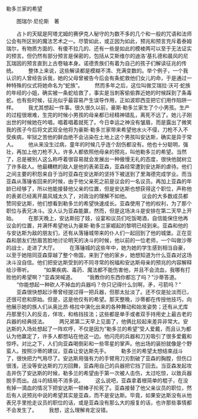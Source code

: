 勒多兰家的希望

　　图瑞尔·尼伦斯　著

　　占卜的天赋是阿塔尤姆的赛伊克人秘守的为数不多的几个和一般的咒语和法师公会有所区别的魔法艺术之一。尽管如此，或正因为如此，预兆和预言充斥着泰姆瑞尔，有物质方面的、有傻不拉几的、还有一些是如此的模棱两可以至于无法证实的预言。但仍然有部分预言是保密的，包括从艾斯维尔的迪洛'基扎德和晨风的尼瓦瑞因的预言直到上古卷轴本身。诺德贵族们有着为自己的孩子们解读征兆的传统。
　　整体上来说，这些解读都是模糊不清、充满变数的。举个例子，一个我认识的人曾经告诉我，她的父母曾被告今后会有条蛇救他们女儿的命，于是通过一种特殊的仪式将她命名为“蛇族”。
　　然而多年之后，这位叫做艾瑞拉·沃可·蛇族的年经的小姐，确实被一条蛇给救了，事实是当刺客偷偷靠近她的时候踩到了条毒蛇。也有些时候，征兆似乎最容易产生误导作用，正如波耶西亚把它们用作陷阱一样。
　　我尤其想起一件事。很久很久以前，豪斯·勒多兰家生了个小男孩。生产的过程很艰难，生完的时候小男孩的母亲都已经精神错乱，离死不远了。她儿子刚出世的时候她在吟唱，唱着唱着就死了。今日幸运之神没有皱眉，而是露出了微笑我的孩子今后将文武双全他将为豪斯·勒多兰家带来希望他水火不侵，刀枪不入不受疾病，牢狱之苦他的鲜血绝不会沾染在土地上这个男孩叫安达斯，确实是异于常人。
　　他从来没生过病，童年的时候几乎连个刮伤都没有。他也十分聪明，强壮，再加上他刀枪不入，许多人都依照他母亲的预兆，叫他勒多兰的希望。当然了，总是被别人这么称呼着很容易就会发展出一种傲慢无礼的态度，很快他就树立了许多敌人。他最糟糕的敌人是他的表弟亚森，亚森经常遭到安达斯的虐待。他们之间主要的积怨来自于当时亚森在安达斯的坚持下被送到了里海德完成学业。而当亚森从落锤省回来的时候，由于他父亲死之前是议会的一名议员。再加上亚森的年龄已经够了，所以他能接替他父亲的位置，但是安达斯也想获得这个职位，声称他的表弟已经离开晨风城太久了，对政治的理解不如他。
　　议会的大多数成员都赞同安达斯，他们想看到勒多兰的希望快速成长。亚森使用了他的权利，为了那个职位与表兄决斗。没人认为亚森能赢，然而，但是这场决斗是安排在第二天早上开始。
　　在那天晚上，安达斯招了妓，设宴和议员们吃饭喝酒，自信能保住他再议会的位置，并满怀希望地认为豪斯·勒多兰家崛起的黎明已经到来。亚森和他的与安达斯为敌的朋友们，还有从落锤城带来的仆人们一起回到了他的城堡。正在亚森和朋友们愁眉苦脸地讨论明天的决斗的时候，他以前的一位老师，一个叫做沙蒂的战士，走进了大厅。
　　在落锤城的这些年中，她为她的学生感到相当自豪，以至于她陪同亚森穿越了整个帝国，来到了他的家乡，她想知道为什么亚森对这场决斗没自信。他们把安达斯受到的不同寻常的祝福和安达斯母亲的预兆的内容解释给沙蒂听。
　　“如果疾病、毒药、魔法都不能伤害他，并且不会流血，我哪有打败他的希望啊？”亚森哭喊道。
　　“我教你的东西你都忘了吗？”沙蒂答道。
　　“你能想起一种砍人不掉血的兵器吗？你只记得什么剑啊，矛，弓箭吗？”
　　亚森很快想起沙蒂曾经提过得一把兵器，但那太扯淡了。还不仅是扯淡而已，还很可悲和原始。但是，这是他仅有的希望。那天整晚，沙蒂都在传授他技巧，向他展示她的族人们从奥比昂·格拉中演化出来的各种舞动和始发姿势；还有从尤库丹那里引入的反击，佯攻，和格挡技法；这些都是单手或者双手持用史上最古老的兵器的经典技法。
　　两兄弟第二天早上见面了，他俩比较起来差异非常大。安达斯的入场处想起了一阵欢呼，不仅是因为“勒多兰的希望”受人爱戴，而且认为都认为他赢定了，许多人都想站在他这一边。他闪亮的兵器和刀刃吸引了很多爱戴和惊呼。对比之下，人们向亚森喝倒彩和一些零星的掌声。他出场的装扮就像是个野蛮人。按照沙蒂的建议，亚森让安达斯先手。
　　勒多兰的希望太想结束战斗了，很快把力气用尽了。安达斯用强有力的手臂用刀刃割破了亚森的胸膛，但伤口很浅，还没等安达斯的刀刃回舞，亚森用自己的兵器把它挡了回去。当亚森发起攻击并伤了安达斯的时候，勒多兰的希望由于第一次被人击伤，太过吃惊，以致兵器脱手而出。战斗的结局不消多说。
　　这么说吧，亚森拿着根简单的棍子，在没有掉一滴血的情况下把安达斯一顿棒子抡死了。亚森接替了他父亲议员的职位，然后有人说预兆中说的希望其实是亚森，而不是安达斯。毕竟，如果安达斯没有从他表兄手里抢走议员的职位的话，或是亚森没有那么大的报复的话，也许那些事情都不会发生了。
　　我想，这么理解肯定没错。